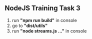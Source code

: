 ## NodeJS Training Task 3 ##

1. run **"npm run build"** in console
3. go to **"dist/utils"**
4. run **"node streams.js ..."** in console